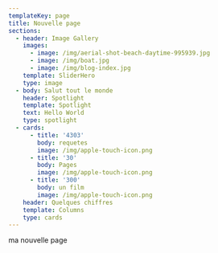 ```yaml
---
templateKey: page
title: Nouvelle page
sections:
  - header: Image Gallery
    images:
      - image: /img/aerial-shot-beach-daytime-995939.jpg
      - image: /img/boat.jpg
      - image: /img/blog-index.jpg
    template: SliderHero
    type: image
  - body: Salut tout le monde
    header: Spotlight
    template: Spotlight
    text: Hello World
    type: spotlight
  - cards:
      - title: '4303'
        body: requetes
        image: /img/apple-touch-icon.png
      - title: '30'
        body: Pages
        image: /img/apple-touch-icon.png
      - title: '300'
        body: un film
        image: /img/apple-touch-icon.png
    header: Quelques chiffres
    template: Columns
    type: cards
---
```

ma nouvelle page
